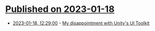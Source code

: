 # [Published on 2023-01-18](index.md)

* [2023-01-18, 12:29:00](https://lobste.rs/s/bdtlza/my_disappointment_with_unity_s_ui_toolkit) - [My disappointment with Unity's UI Toolkit](https://mortoray.com/my-disappointment-with-unity-uitoolkit/)
